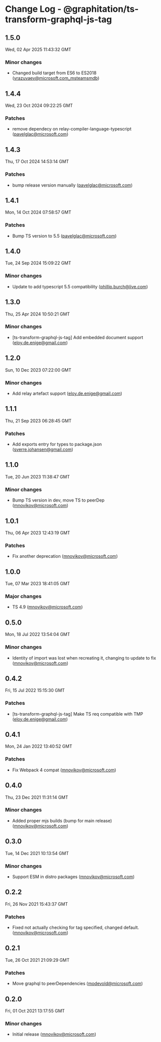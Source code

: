 # Change Log - @graphitation/ts-transform-graphql-js-tag

<!-- This log was last generated on Wed, 02 Apr 2025 11:43:32 GMT and should not be manually modified. -->

<!-- Start content -->

## 1.5.0

Wed, 02 Apr 2025 11:43:32 GMT

### Minor changes

- Changed build target from ES6 to ES2018 (vrazuvaev@microsoft.com_msteamsmdb)

## 1.4.4

Wed, 23 Oct 2024 09:22:25 GMT

### Patches

- remove dependecy on relay-compiler-language-typescript (pavelglac@microsoft.com)

## 1.4.3

Thu, 17 Oct 2024 14:53:14 GMT

### Patches

- bump release version manually (pavelglac@microsoft.com)

## 1.4.1

Mon, 14 Oct 2024 07:58:57 GMT

### Patches

- Bump TS version to 5.5 (pavelglac@microsoft.com)

## 1.4.0

Tue, 24 Sep 2024 15:09:22 GMT

### Minor changes

- Update to add typescript 5.5 compatibility (phillip.burch@live.com)

## 1.3.0

Thu, 25 Apr 2024 10:50:21 GMT

### Minor changes

- [ts-transform-graphql-js-tag] Add embedded document support (eloy.de.enige@gmail.com)

## 1.2.0

Sun, 10 Dec 2023 07:22:00 GMT

### Minor changes

- Add relay artefact support (eloy.de.enige@gmail.com)

## 1.1.1

Thu, 21 Sep 2023 06:28:45 GMT

### Patches

- Add exports entry for types to package.json (sverre.johansen@gmail.com)

## 1.1.0

Tue, 20 Jun 2023 11:38:47 GMT

### Minor changes

- Bump TS version in dev, move TS to peerDep (mnovikov@microsoft.com)

## 1.0.1

Thu, 06 Apr 2023 12:43:19 GMT

### Patches

- Fix another deprecation (mnovikov@microsoft.com)

## 1.0.0

Tue, 07 Mar 2023 18:41:05 GMT

### Major changes

- TS 4.9 (mnovikov@microsoft.com)

## 0.5.0

Mon, 18 Jul 2022 13:54:04 GMT

### Minor changes

- Identity of import was lost when recreating it, changing to update to fix (mnovikov@microsoft.com)

## 0.4.2

Fri, 15 Jul 2022 15:15:30 GMT

### Patches

- [ts-transform-graphql-js-tag] Make TS req compatible with TMP (eloy.de.enige@gmail.com)

## 0.4.1

Mon, 24 Jan 2022 13:40:52 GMT

### Patches

- Fix Webpack 4 compat (mnovikov@microsoft.com)

## 0.4.0

Thu, 23 Dec 2021 11:31:14 GMT

### Minor changes

- Added proper mjs builds (bump for main release) (mnovikov@microsoft.com)

## 0.3.0

Tue, 14 Dec 2021 10:13:54 GMT

### Minor changes

- Support ESM in distro packages (mnovikov@microsoft.com)

## 0.2.2

Fri, 26 Nov 2021 15:43:37 GMT

### Patches

- Fixed not actually checking for tag specified, changed default. (mnovikov@microsoft.com)

## 0.2.1

Tue, 26 Oct 2021 21:09:29 GMT

### Patches

- Move graphql to peerDependencies (modevold@microsoft.com)

## 0.2.0

Fri, 01 Oct 2021 13:17:55 GMT

### Minor changes

- Initial release (mnovikov@microsoft.com)
